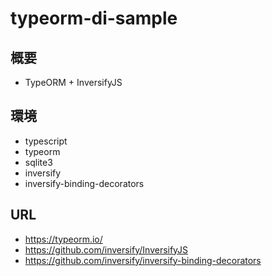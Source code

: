 # typeorm-di-sample

## 概要

- TypeORM + InversifyJS

## 環境

- typescript
- typeorm
- sqlite3
- inversify
- inversify-binding-decorators

## URL

- https://typeorm.io/
- https://github.com/inversify/InversifyJS
- https://github.com/inversify/inversify-binding-decorators